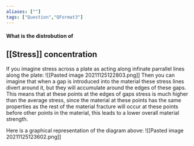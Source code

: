 ```yaml
---
aliases: [""]
tags: ["Question","QFormat3"]
---
```


#### What is the distrobution of
## [[Stress]] concentration
If you imagine stress across a plate as acting along infinate parrallel lines along the plate:
![[Pasted image 20211125122803.png]]
Then you can imagine that when a gap is introduced into the material these stress lines divert around it, but they will accumulate around the edges of these gaps. This means that at these points at the edges of gaps stress is much higher than the average stress, since the material at these points has the same properties as the rest of the material fracture will occur at these points before other points in the material, this leads to a lower overall material strength.

Here is a graphical representation of the diagram above:
![[Pasted image 20211125123602.png]]


